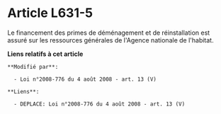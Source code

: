 # Article L631-5

Le financement des primes de déménagement et de réinstallation est assuré sur les ressources générales de l'Agence nationale
de l'habitat.

**Liens relatifs à cet article**

	**Modifié par**:

	  - Loi n°2008-776 du 4 août 2008 - art. 13 (V)

	**Liens**:

	  - DEPLACE: Loi n°2008-776 du 4 août 2008 - art. 13 (V)
